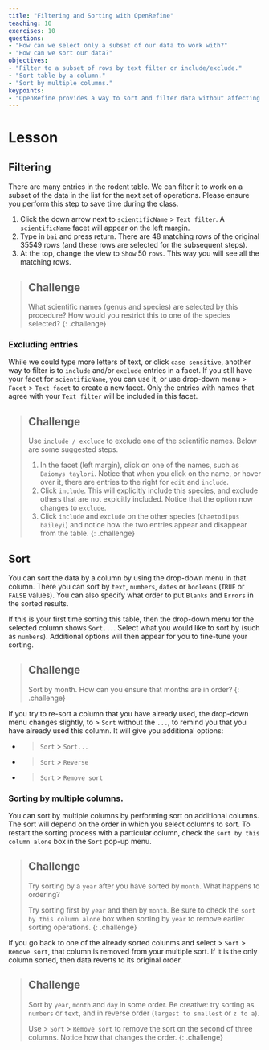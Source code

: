 ```yaml
---
title: "Filtering and Sorting with OpenRefine"
teaching: 10
exercises: 10
questions:
- "How can we select only a subset of our data to work with?"
- "How can we sort our data?"
objectives:
- "Filter to a subset of rows by text filter or include/exclude."
- "Sort table by a column."
- "Sort by multiple columns."
keypoints:
- "OpenRefine provides a way to sort and filter data without affecting the raw data."
---
```


# Lesson

## Filtering

There are many entries in the rodent table. We can filter it to work on a subset of the data in the list for the next set of operations. Please ensure you perform this step to save time during the class.

1. Click the down arrow next to `scientificName` > `Text filter`. A `scientificName` facet will appear on the left margin.
2. Type in `bai` and press return. There are 48 matching rows of the original 35549 rows (and these rows are selected for the subsequent steps).
3. At the top, change the view to `Show` 50 `rows`. This way you will see all the matching rows.

> ## Challenge
>
> What scientific names (genus and species) are selected by this procedure?
> How would you restrict this to one of the species selected?
{: .challenge}

### Excluding entries

While we could type more letters of text, or click `case sensitive`, another way to filter is to `include` and/or `exclude` entries in a facet. If you still have your facet for `scientificName`, you can use it, or use drop-down menu > `Facet` > `Text facet` to create a new facet. Only the entries with names that agree with your `Text filter` will be included in this facet.

> ## Challenge
>
> Use `include / exclude` to exclude one of the scientific names. Below are some suggested steps.
>
> 1. In the facet (left margin), click on one of the names, such as `Baiomys taylori`. Notice that when you click on the name, or hover
> over it, there are entries to the right for `edit` and `include`. 
> 2. Click `include`. This will explicitly include this species, and exclude others that are not expicitly included. Notice that the
> option now changes to `exclude`.
> 3. Click `include` and `exclude` on the other species (`Chaetodipus baileyi`) and notice how the two entries appear and disappear
> from the table.
{: .challenge}

## Sort

You can sort the data by a column by using the drop-down menu in that column.
There you can sort by `text`, `numbers`, `dates` or `booleans` (`TRUE` or `FALSE` values). You can also specify what order to put `Blanks` and `Errors` in the sorted results.

If this is your first time sorting this table, then the drop-down menu for the selected column shows `Sort...`. Select what you would like to sort by (such as `numbers`). Additional options will then appear for you to fine-tune your sorting.

> ## Challenge
>
> Sort by month. How can you ensure that months are in order?
{: .challenge}

If you try to re-sort a column that you have already used, the drop-down menu changes slightly, to > `Sort` without the `...`, to remind you that you have already used this column. It will give you additional options:

* > `Sort` > `Sort...`
* > `Sort` > `Reverse`
* > `Sort` > `Remove sort`

### Sorting by multiple columns.

You can sort by multiple columns by performing sort on additional columns. The sort will depend on the order in which you select columns to sort. To restart the sorting process with a particular column, check the `sort by this column alone` box in the `Sort` pop-up menu.

> ## Challenge
>
> Try sorting by a `year` after you have sorted by `month`. What happens to ordering?
>
> Try sorting first by `year` and then by `month`. Be sure to check the `sort by this column alone` box when sorting by `year` to remove earlier sorting operations.
{: .challenge}

If you go back to one of the already sorted colunms and select > `Sort` > `Remove sort`, that column is removed from your multiple sort. If it is the only column sorted, then data reverts to its original order.

> ## Challenge
>
> Sort by `year`, `month` and `day` in some order. Be creative: try sorting as `numbers` or `text`, and in reverse order (`largest to smallest` or `z to a`).
>
> Use > `Sort` > `Remove sort` to remove the sort on the second of three columns. Notice how that changes the order.
{: .challenge}
